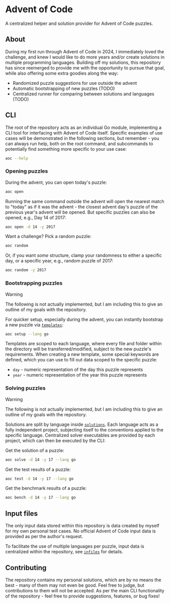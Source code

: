 # Advent of Code

A centralized helper and solution provider for Advent of Code puzzles.

## About

During my first run through Advent of Code in 2024, I immediately loved the challenge, and knew I would like to do more years and/or create solutions in multiple programming languages. Building off my solutions, this repository has since reemerged to provide me with the opportunity to pursue that goal, while also offering some extra goodies along the way:

- Randomized puzzle suggestions for use outside the advent
- Automatic bootstrapping of new puzzles (TODO)
- Centralized runner for comparing between solutions and languages (TODO)

## CLI

The root of the repository acts as an individual Go module, implementing a CLI tool for interfacing with Advent of Code itself. Specific examples of use cases will be demonstrated in the following sections, but remember - you can always run help, both on the root command, and subcommands to potentially find something more specific to your use case:

```sh
aoc --help
```

### Opening puzzles

During the advent, you can open today's puzzle:

```sh
aoc open
```

Running the same command outside the advent will open the nearest match to "today" as if it was the advent - the closest advent day's puzzle of the previous year's advent will be opened. But specific puzzles can also be opened, e.g., Day 14 of 2017:

```sh
aoc open -d 14 -y 2017
```

Want a challenge? Pick a random puzzle:

```sh
aoc random
```

Or, if you want _some_ structure, clamp your randomness to either a specific day, or a specific year, e.g., random puzzle of 2017:

```sh
aoc random -y 2017
```

### Bootstrapping puzzles

> [!WARNING]
> The following is not actually implemented, but I am including this to give an outline of my goals with the repository.

For quicker setup, especially during the advent, you can instantly bootstrap a new puzzle via [`templates`](https://github.com/Lorech/advent-of-code/tree/main/templates):

```sh
aoc setup --lang go
```

Templates are scoped to each language, where every file and folder within the directory will be transferred/modified, subject to the new puzzle's requirements. When creating a new template, some special keywords are defined, which you can use to fill out data scoped to the specific puzzle:

- `day` - numeric representation of the day this puzzle represents
- `year` - numeric representation of the year this puzzle represents

### Solving puzzles

> [!WARNING]
> The following is not actually implemented, but I am including this to give an outline of my goals with the repository.

Solutions are split by language inside [`solutions`](https://github.com/Lorech/advent-of-code/tree/main/solutions). Each language acts as a fully independent project, subjecting itself to the conventions applied to the specific language. Centralized solver executables are provided by each project, which can then be executed by the CLI:

Get the solution of a puzzle:

```sh
aoc solve -d 14 -y 17 --lang go
```

Get the test results of a puzzle:

```sh
aoc test -d 14 -y 17 --lang go
```

Get the benchmark results of a puzzle:

```sh
aoc bench -d 14 -y 17 --lang go
```

## Input files

The only input data stored within this repository is data created by myself for my own personal test cases. No official Advent of Code input data is provided as per the author's request.

To facilitate the use of multiple languages per puzzle, input data is centralized within the repository, see [`infiles`](https://github.com/Lorech/advent-of-code/tree/main/infiles) for details.

## Contributing

The repository contains my personal solutions, which are by no means the best - many of them may not even be good. Feel free to judge, but contributions to them will not be accepted. As per the main CLI functionality of the repository - feel free to provide suggestions, features, or bug fixes!
